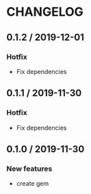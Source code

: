# CHANGELOG

## 0.1.2 / 2019-12-01
### Hotfix
- Fix dependencies

## 0.1.1 / 2019-11-30
### Hotfix
- Fix dependencies

## 0.1.0 / 2019-11-30
### New features
- create gem

